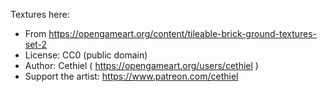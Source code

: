Textures here:
- From https://opengameart.org/content/tileable-brick-ground-textures-set-2
- License: CC0 (public domain)
- Author: Cethiel ( https://opengameart.org/users/cethiel )
- Support the artist: https://www.patreon.com/cethiel

